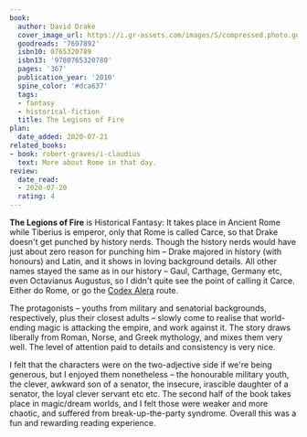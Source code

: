 ```yaml
---
book:
  author: David Drake
  cover_image_url: https://i.gr-assets.com/images/S/compressed.photo.goodreads.com/books/1316131317l/7697892.jpg
  goodreads: '7697892'
  isbn10: 0765320789
  isbn13: '9780765320780'
  pages: '367'
  publication_year: '2010'
  spine_color: '#dca637'
  tags:
  - fantasy
  - historical-fiction
  title: The Legions of Fire
plan:
  date_added: 2020-07-21
related_books:
- book: robert-graves/i-claudius
  text: More about Rome in that day.
review:
  date_read:
  - 2020-07-20
  rating: 4
---
```


**The Legions of Fire** is Historical Fantasy: It takes place in Ancient Rome while Tiberius is emperor, only that Rome
is called Carce, so that Drake doesn't get punched by history nerds. Though the history nerds would have just
about zero reason for punching him – Drake majored in history (with honours) and Latin, and it shows in loving
background details. All other names stayed the same as in our history – Gaul, Carthage, Germany etc, even Octavianus
Augustus, so I didn't quite see the point of calling it Carce. Either do Rome, or go the [Codex
Alera](https://books.rixx.de/reviews/by-series/#Codex%20Alera) route.

The protagonists – youths from military and senatorial backgrounds, respectively, plus their closest adults – slowly
come to realise that world-ending magic is attacking the empire, and work against it. The story draws liberally from
Roman, Norse, and Greek mythology, and mixes them very well. The level of attention paid to details and consistency is
very nice.

I felt that the characters were on the two-adjective side if we're being generous, but I enjoyed them nonetheless
– the honourable military youth, the clever, awkward son of a senator, the insecure, irascible daughter of a senator,
the loyal clever servant etc etc. The second half of the book takes place in magic/dream worlds, and I felt those were
weaker and more chaotic, and suffered from break-up-the-party syndrome. Overall this was a fun and rewarding reading
experience.
